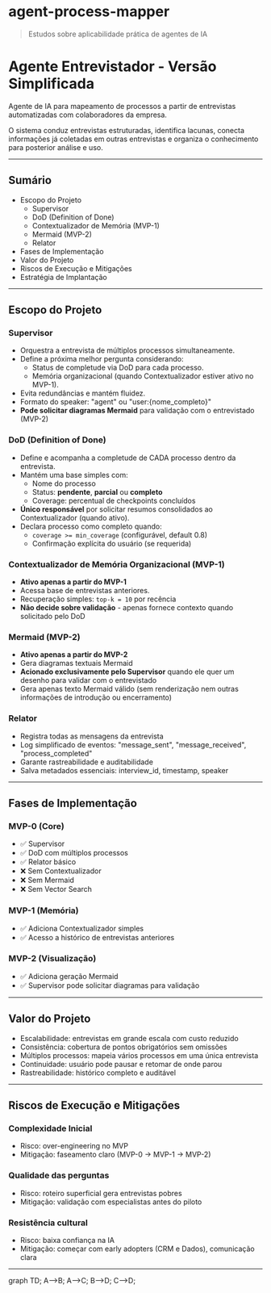 # agent-process-mapper

> Estudos sobre aplicabilidade prática de agentes de IA

# Agente Entrevistador - Versão Simplificada

Agente de IA para mapeamento de processos a partir de entrevistas automatizadas com colaboradores da empresa.

O sistema conduz entrevistas estruturadas, identifica lacunas, conecta informações já coletadas em outras entrevistas e organiza o conhecimento para posterior análise e uso.

---

## Sumário

* Escopo do Projeto
  * Supervisor
  * DoD (Definition of Done)
  * Contextualizador de Memória (MVP-1)
  * Mermaid (MVP-2)
  * Relator
* Fases de Implementação
* Valor do Projeto
* Riscos de Execução e Mitigações
* Estratégia de Implantação

---

## Escopo do Projeto

### Supervisor

* Orquestra a entrevista de múltiplos processos simultaneamente.
* Define a próxima melhor pergunta considerando:
  * Status de completude via DoD para cada processo.
  * Memória organizacional (quando Contextualizador estiver ativo no MVP-1).
* Evita redundâncias e mantém fluidez.
* Formato do speaker: "agent" ou "user:{nome_completo}"
* **Pode solicitar diagramas Mermaid** para validação com o entrevistado (MVP-2)

### DoD (Definition of Done)

* Define e acompanha a completude de CADA processo dentro da entrevista.
* Mantém uma base simples com:
  * Nome do processo
  * Status: **pendente**, **parcial** ou **completo**
  * Coverage: percentual de checkpoints concluídos
* **Único responsável** por solicitar resumos consolidados ao Contextualizador (quando ativo).
* Declara processo como completo quando:
  * `coverage >= min_coverage` (configurável, default 0.8)
  * Confirmação explícita do usuário (se requerida)

### Contextualizador de Memória Organizacional (MVP-1)

* **Ativo apenas a partir do MVP-1**
* Acessa base de entrevistas anteriores.
* Recuperação simples: `top-k = 10` por recência
* **Não decide sobre validação** - apenas fornece contexto quando solicitado pelo DoD

### Mermaid (MVP-2)

* **Ativo apenas a partir do MVP-2**
* Gera diagramas textuais Mermaid
* **Acionado exclusivamente pelo Supervisor** quando ele quer um desenho para validar com o entrevistado
* Gera apenas texto Mermaid válido (sem renderização nem outras informações de introdução ou encerramento)

### Relator

* Registra todas as mensagens da entrevista
* Log simplificado de eventos: "message_sent", "message_received", "process_completed"
* Garante rastreabilidade e auditabilidade
* Salva metadados essenciais: interview_id, timestamp, speaker

---

## Fases de Implementação

### MVP-0 (Core)
* ✅ Supervisor
* ✅ DoD com múltiplos processos
* ✅ Relator básico
* ❌ Sem Contextualizador
* ❌ Sem Mermaid
* ❌ Sem Vector Search

### MVP-1 (Memória)
* ✅ Adiciona Contextualizador simples
* ✅ Acesso a histórico de entrevistas anteriores

### MVP-2 (Visualização)
* ✅ Adiciona geração Mermaid
* ✅ Supervisor pode solicitar diagramas para validação

---

## Valor do Projeto

* Escalabilidade: entrevistas em grande escala com custo reduzido
* Consistência: cobertura de pontos obrigatórios sem omissões
* Múltiplos processos: mapeia vários processos em uma única entrevista
* Continuidade: usuário pode pausar e retomar de onde parou
* Rastreabilidade: histórico completo e auditável

---

## Riscos de Execução e Mitigações

### Complexidade Inicial
* Risco: over-engineering no MVP
* Mitigação: faseamento claro (MVP-0 → MVP-1 → MVP-2)

### Qualidade das perguntas
* Risco: roteiro superficial gera entrevistas pobres
* Mitigação: validação com especialistas antes do piloto

### Resistência cultural
* Risco: baixa confiança na IA
* Mitigação: começar com early adopters (CRM e Dados), comunicação clara

---

graph TD;
    A-->B;
    A-->C;
    B-->D;
    C-->D;
